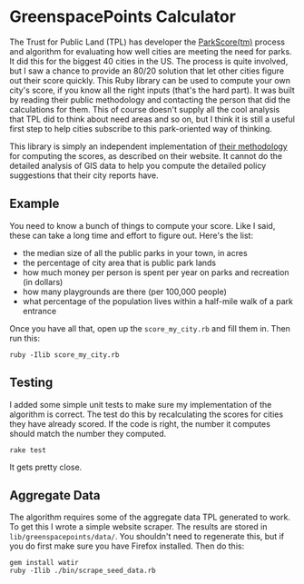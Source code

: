 GreenspacePoints Calculator
===========================

The Trust for Public Land (TPL) has developer the [ParkScore(tm)](http://greenspacepoints.tpl.org) 
process and algorithm for evaluating how well cities are meeting the need for parks.  It 
did this for the biggest 40 cities in the US.  The process is quite involved, but I saw a 
chance to provide an 80/20 solution that let other cities figure out their score quickly. 
This Ruby library can be used to compute your own city's score, if you know all the right 
inputs (that's the hard part). It was built by reading their public methodology and 
contacting the person that did the calculations for them.  This of course doesn't supply 
all the cool analysis that TPL did to think about need areas and so on, but I think it is 
still a useful first step to help cities subscribe to this park-oriented way of thinking. 

This library is simply an independent implementation of [their methodology](http://parkscore.tpl.org/methodology.php) 
for computing the scores, as described on their website.  It cannot do the detailed 
analysis of GIS data to help you compute the detailed policy suggestions that their 
city reports have.

Example
-------

You need to know a bunch of things to compute your score.  Like I said, these can take a 
long time and effort to figure out.  Here's the list:
* the median size of all the public parks in your town, in acres
* the percentage of city area that is public park lands
* how much money per person is spent per year on parks and recreation (in dollars)
* how many playgrounds are there (per 100,000 people)
* what percentage of the population lives within a half-mile walk of a park entrance

Once you have all that, open up the `score_my_city.rb` and fill them in.  Then run this:
```
ruby -Ilib score_my_city.rb
```

Testing
-------

I added some simple unit tests to make sure my implementation of the algorithm is correct.  The test
do this by recalculating the scores for cities they have already scored.  If the code is right, the 
number it computes should match the number they computed.

```
rake test
```

It gets pretty close.

Aggregate Data
--------------

The algorithm requires some of the aggregate data TPL generated to work.  To get this I wrote
a simple website scraper.  The results are stored in `lib/greenspacepoints/data/`.  You 
shouldn't need to regenerate this, but if you do first make sure you have Firefox installed. 
Then do this:

```
gem install watir
ruby -Ilib ./bin/scrape_seed_data.rb 
```
